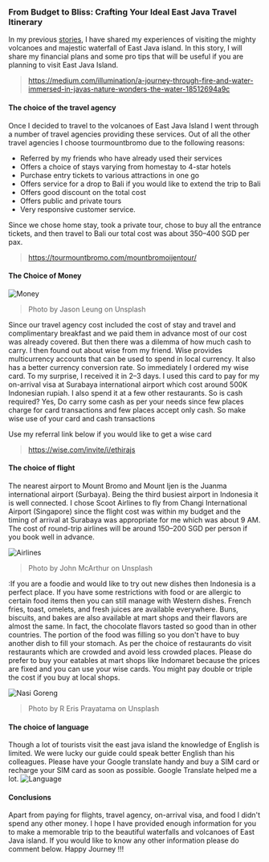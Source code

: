 ### From Budget to Bliss: Crafting Your Ideal East Java Travel Itinerary

In my previous [stories](https://medium.com/illumination/a-journey-through-fire-and-water-immersed-in-javas-nature-wonders-the-water-18512694a9c), I have shared my experiences of visiting the mighty volcanoes and majestic waterfall of East Java island. In this story, I will share my financial plans and some pro tips that will be useful if you are planning to visit East Java Island.

> https://medium.com/illumination/a-journey-through-fire-and-water-immersed-in-javas-nature-wonders-the-water-18512694a9c

#### The choice of the travel agency 
Once I decided to travel to the volcanoes of East Java Island I went through a number of travel agencies providing these services. Out of all the other travel agencies I choose tourmountbromo due to the following reasons:
* Referred by my friends who have already used their services 
* Offers a choice of stays varying from homestay to 4-star hotels 
* Purchase entry tickets to various attractions in one go 
* Offers service for a drop to Bali if you would like to extend the trip to Bali 
* Offers good discount on the total cost
* Offers public and private tours 
* Very responsive customer service. 

Since we chose home stay, took a private tour, chose to buy all the entrance tickets, and then travel to Bali our total cost was about 350–400 SGD per pax.

> https://tourmountbromo.com/mountbromoijentour/

#### The Choice of Money

![Money](https://images.unsplash.com/photo-1580519542036-c47de6196ba5?ixlib=rb-4.0.3&ixid=M3wxMjA3fDB8MHxwaG90by1wYWdlfHx8fGVufDB8fHx8fA%3D%3D&auto=format&fit=crop&w=1471&q=80)
> Photo by Jason Leung on Unsplash

Since our travel agency cost included the cost of stay and travel and complimentary breakfast and we paid them in advance most of our cost was already covered. But then there was a dilemma of how much cash to carry. I then found out about wise from my friend. Wise provides multicurrency accounts that  can be used to spend in local currency. It also has a better currency conversion rate. So immediately I ordered my wise card. To my surprise, I received it in 2–3 days. I used this card to pay for my on-arrival visa at Surabaya international airport which cost around 500K Indonesian rupiah. I also spend it at a few other restaurants. So is cash  required? Yes, Do carry some cash as per your needs since few places charge for card transactions and few places accept only cash. So make wise use of your card and cash transactions

Use my referral link below if you would like to get a wise card

> https://wise.com/invite/i/ethirajs

#### The choice of flight
The nearest airport to Mount Bromo and Mount Ijen is the Juanma international airport (Surbaya). Being the third busiest airport in Indonesia it is well connected. I chose Scoot Airlines to fly from Changi International Airport (Singapore) since the flight cost was within my budget and the timing of arrival at Surabaya was appropriate for me which was about 9 AM. The cost of round-trip airlines will be around 150–200 SGD per person if you book well in advance.

![Airlines](https://images.unsplash.com/photo-1569629743817-70d8db6c323b?ixlib=rb-4.0.3&ixid=M3wxMjA3fDB8MHxwaG90by1wYWdlfHx8fGVufDB8fHx8fA%3D%3D&auto=format&fit=crop&w=1498&q=80)
> Photo by John McArthur on Unsplash

:If you are a foodie and would like to try out new dishes then Indonesia is a perfect place. If you have some restrictions with food or are allergic to certain food items then you can still manage with Western dishes. French fries, toast, omelets, and fresh juices are available everywhere. Buns, biscuits, and bakes are also available at mart  shops and their flavors are almost the same. In fact, the chocolate flavors tasted so good than in other countries. The portion of the food was filling so you don't have to buy another dish to fill your stomach. As per the choice of restaurants do visit restaurants which are crowded and avoid less crowded places. Please do prefer to buy your eatables at mart shops like Indomaret because the prices are fixed and you can use your wise cards. You might pay double or triple the cost if you buy at local shops.

![Nasi Goreng](https://images.unsplash.com/photo-1680674774705-90b4904b3a7f?ixlib=rb-4.0.3&ixid=M3wxMjA3fDB8MHxwaG90by1wYWdlfHx8fGVufDB8fHx8fA%3D%3D&auto=format&fit=crop&w=1470&q=80)
> Photo by R Eris Prayatama on Unsplash

#### The choice of language 
Though a lot of tourists visit the east java island the knowledge of English is limited. We were lucky our guide could speak better English than his colleagues. Please have your Google translate handy and buy a SIM card or recharge your SIM card as soon as possible. Google Translate helped me a lot.
![Language](https://images.unsplash.com/photo-1634128221889-82ed6efebfc3?ixlib=rb-4.0.3&ixid=M3wxMjA3fDB8MHxwaG90by1wYWdlfHx8fGVufDB8fHx8fA%3D%3D&auto=format&fit=crop&w=1470&q=80)

#### Conclusions
Apart from paying for flights, travel agency, on-arrival visa, and food I didn't spend any other money. I hope I have provided enough information for you to make a memorable trip  to the beautiful waterfalls and volcanoes of East Java island. If you would like to know any other information please do comment below. Happy Journey !!!
